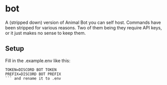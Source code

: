 # bot
A (stripped down) version of Animal Bot you can self host.
Commands have been stripped for various reasons. Two of them being they require API keys, or it just makes no sense to keep them.
## Setup
Fill in the .example.env like this: 
```
TOKEN=DISCORD BOT TOKEN
PREFIX=DISCORD BOT PREFIX
``` and rename it to .env
